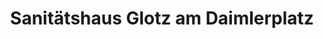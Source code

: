 ---
title: "Sanitätshaus Glotz am Daimlerplatz"
url: /stuttgart/sanitaetshaus-glotz-am-daimlerplatz/
shop: Sanitätshaus
---
